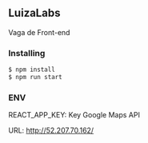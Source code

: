 ## LuizaLabs
Vaga de Front-end

### Installing

```bash
$ npm install
$ npm run start
```

### ENV

REACT_APP_KEY: Key Google Maps API

URL: http://52.207.70.162/
